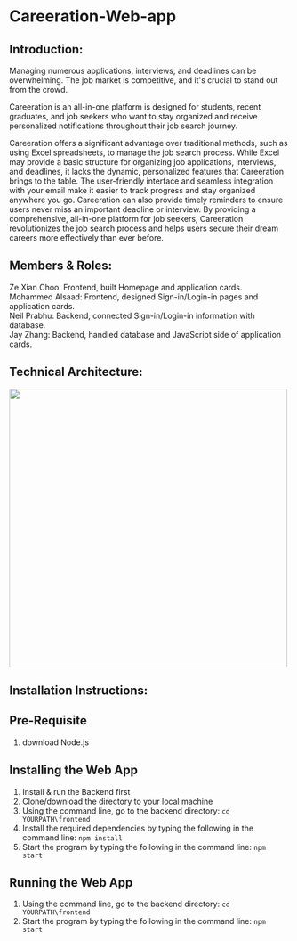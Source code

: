 # Careeration-Web-app

## **Introduction**:

Managing numerous applications, interviews, and deadlines can be overwhelming. The job market is competitive, and it's crucial to stand out from the crowd.

Careeration is an all-in-one platform is designed for students, recent graduates, and job seekers who want to stay organized and receive personalized notifications throughout their job search journey.

Careeration offers a significant advantage over traditional methods, such as using Excel spreadsheets, to manage the job search process. While Excel may provide a basic structure for organizing job applications, interviews, and deadlines, it lacks the dynamic, personalized features that Careeration brings to the table. The user-friendly interface and seamless integration with your email make it easier to track progress and stay organized anywhere you go. Careeration can also provide timely reminders to ensure users never miss an important deadline or interview. By providing a comprehensive, all-in-one platform for job seekers, Careeration revolutionizes the job search process and helps users secure their dream careers more effectively than ever before. 


## **Members & Roles**:

Ze Xian Choo: Frontend, built Homepage and application cards. \
Mohammed Alsaad: Frontend, designed Sign-in/Login-in pages and application cards. \
Neil Prabhu: Backend, connected Sign-in/Login-in information with database. \
Jay Zhang: Backend, handled database and JavaScript side of application cards.

## **Technical Architecture**:
<img src="https://user-images.githubusercontent.com/112682232/236349870-b9f47cd4-533c-4d0a-a1a2-c504a3af951c.png" width="500" height="500">

## **Installation Instructions**:
## Pre-Requisite
1. download Node.js
## Installing the Web App
1. Install & run the Backend first
2. Clone/download the directory to your local machine
3. Using the command line, go to the backend directory: `cd YOURPATH\frontend`
4. Install the required dependencies by typing the following in the command line: `npm install`
5. Start the program by typing the following in the command line: `npm start`
## Running the Web App
1. Using the command line, go to the backend directory: `cd YOURPATH\frontend`
2. Start the program by typing the following in the command line: `npm start`

